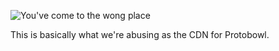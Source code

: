 ![You've come to the wong place](http://i.imgur.com/EVB6wnV.jpg)

This is basically what we're abusing as the CDN for Protobowl. 

